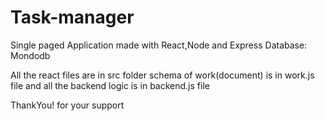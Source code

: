 # Task-manager

Single paged Application made with React,Node and Express
Database: Mondodb

All the react files are in src folder
schema of work(document) is in work.js file and all the backend logic is in backend.js file

ThankYou! for your support

